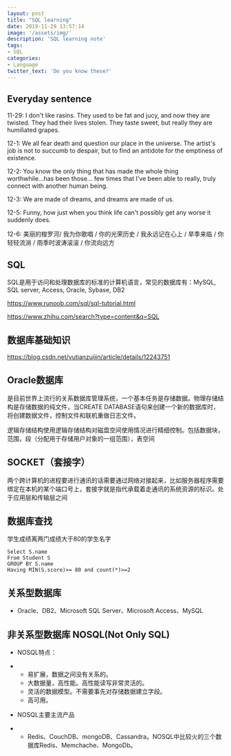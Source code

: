 ```yaml
---
layout: post
title: "SQL learning"
date: 2019-11-29 13:57:14
image: '/assets/img/'
description: 'SQL learning note'
tags:
- SQL
categories:
- Language
twitter_text: 'Do you know these?'
---
```


## Everyday sentence 

11-29: I don't like rasins. They used to be fat and jucy, and now they are twisted. They had their lives stolen. They taste sweet, but really they are humiliated grapes.

12-1: We all fear death and question our place in the universe. The artist's job is not to succumb to despair, but to find an antidote for the emptiness of existence.

12-2: You know the only thing that has made the whole thing worthwhile...has been those... few times that I've been able to really, truly connect with another human being.

12-3: We are made of dreams, and dreams are made of us.

12-5: Funny, how just when you think life can't possibly get any worse it suddenly does.

12-6: 美丽的梭罗河/ 我为你歌唱 / 你的光荣历史 / 我永远记在心上 / 旱季来临 / 你轻轻流淌 / 雨季时波涛滚滚 / 你流向远方

## SQL

SQL是用于访问和处理数据库的标准的计算机语言，常见的数据库有：MySQL, SQL server, Access, Oracle, Sybase, DB2

https://www.runoob.com/sql/sql-tutorial.html

https://www.zhihu.com/search?type=content&q=SQL

## 数据库基础知识

https://blog.csdn.net/yutianzuijin/article/details/12243751

## Oracle数据库

是目前世界上流行的关系数据库管理系统，一个基本任务是存储数据。物理存储结构是存储数据的纯文件，当CREATE DATABASE语句来创建一个新的数据库时，将创建数据文件，控制文件和联机重做日志文件。

逻辑存储结构使用逻辑存储结构对磁盘空间使用情况进行精细控制。包括数据块，范围，段（分配用于存储用户对象的一组范围），表空间

## SOCKET（套接字）

两个跨计算机的进程要进行通讯的话需要通过网络对接起来，比如服务器程序需要绑定在本机的某个端口号上，套接字就是指代承载着走通讯的系统资源的标识。处于应用层和传输层之间

## 数据库查找

学生成绩离两门成绩大于80的学生名字

```mysql
Select S.name 
From Student S
GROUP BY S.name
Having MIN(S.score)>= 80 and count(*)>=2
```

## 关系型数据库

- Oracle、DB2、Microsoft SQL Server、Microsoft Access、MySQL

## 非关系型数据库 NOSQL(Not Only SQL)

- NOSQL特点：

- - 易扩展，数据之间没有关系的。
  - 大数据量，高性能。高性能读写非常灵活的。
  - 灵活的数据模型。不需要事先对存储数据建立字段。
  - 高可用。

- NOSQL主要主流产品

- - Redis、CouchDB、mongoDB、Cassandra。NOSQL中比较火的三个数据库Redis、Memchache、MongoDb。

